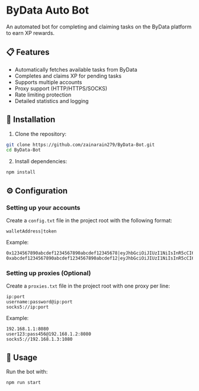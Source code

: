 # ByData Auto Bot

An automated bot for completing and claiming tasks on the ByData platform to earn XP rewards.

## 📋 Features

- Automatically fetches available tasks from ByData
- Completes and claims XP for pending tasks
- Supports multiple accounts
- Proxy support (HTTP/HTTPS/SOCKS)
- Rate limiting protection
- Detailed statistics and logging

## 🔧 Installation

1. Clone the repository:
```bash
git clone https://github.com/zainarain279/ByData-Bot.git
cd ByData-Bot
```

2. Install dependencies:
```bash
npm install
```

## ⚙️ Configuration

### Setting up your accounts

Create a `config.txt` file in the project root with the following format:
```
walletAddress|token
```

Example:
```
0x1234567890abcdef1234567890abcdef12345678|eyJhbGciOiJIUzI1NiIsInR5cCI6IkpXVCJ9...
0xabcdef1234567890abcdef1234567890abcdef12|eyJhbGciOiJIUzI1NiIsInR5cCI6IkpXVCJ9...
```

### Setting up proxies (Optional)

Create a `proxies.txt` file in the project root with one proxy per line:

```
ip:port
username:password@ip:port
socks5://ip:port
```

Example:
```
192.168.1.1:8080
user123:pass456@192.168.1.2:8080
socks5://192.168.1.3:1080
```

## 🚀 Usage

Run the bot with:

```bash
npm run start
```

